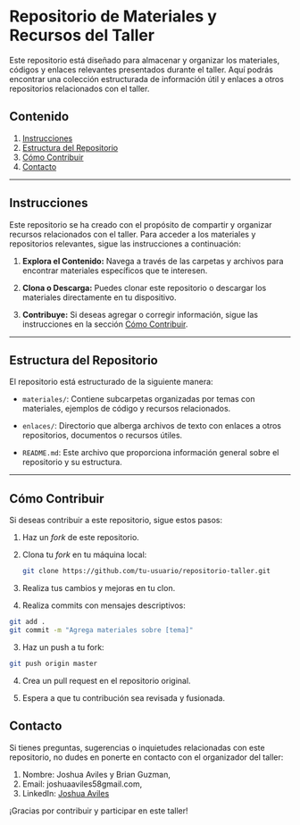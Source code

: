 # Repositorio de Materiales y Recursos del Taller

Este repositorio está diseñado para almacenar y organizar los materiales, códigos y enlaces relevantes presentados durante el taller. Aquí podrás encontrar una colección estructurada de información útil y enlaces a otros repositorios relacionados con el taller.

## Contenido

1. [Instrucciones](#instrucciones)
2. [Estructura del Repositorio](#estructura-del-repositorio)
3. [Cómo Contribuir](#cómo-contribuir)
4. [Contacto](#contacto)

---

## Instrucciones

Este repositorio se ha creado con el propósito de compartir y organizar recursos relacionados con el taller. Para acceder a los materiales y repositorios relevantes, sigue las instrucciones a continuación:

1. **Explora el Contenido:** Navega a través de las carpetas y archivos para encontrar materiales específicos que te interesen.

2. **Clona o Descarga:** Puedes clonar este repositorio o descargar los materiales directamente en tu dispositivo.

3. **Contribuye:** Si deseas agregar o corregir información, sigue las instrucciones en la sección [Cómo Contribuir](#cómo-contribuir).

---

## Estructura del Repositorio

El repositorio está estructurado de la siguiente manera:

- `materiales/`: Contiene subcarpetas organizadas por temas con materiales, ejemplos de código y recursos relacionados.

- `enlaces/`: Directorio que alberga archivos de texto con enlaces a otros repositorios, documentos o recursos útiles.

- `README.md`: Este archivo que proporciona información general sobre el repositorio y su estructura.

---

## Cómo Contribuir

Si deseas contribuir a este repositorio, sigue estos pasos:

1. Haz un *fork* de este repositorio.

2. Clona tu *fork* en tu máquina local:

   ```bash
   git clone https://github.com/tu-usuario/repositorio-taller.git
   ```
1. Realiza tus cambios y mejoras en tu clon.
2. Realiza commits con mensajes descriptivos:
   
```bash
git add .
git commit -m "Agrega materiales sobre [tema]"
```
3. Haz un push a tu fork:
   
 ```bash
git push origin master
 ```
4. Crea un pull request en el repositorio original.

5. Espera a que tu contribución sea revisada y fusionada.

## Contacto
Si tienes preguntas, sugerencias o inquietudes relacionadas con este repositorio, no dudes en ponerte en contacto con el organizador del taller:

1. Nombre: Joshua Aviles y Brian Guzman,
2. Email: joshuaaviles58gmail.com,
3. LinkedIn: [Joshua Aviles](https://www.linkedin.com/in/joshua-aviles-a06672278/)

¡Gracias por contribuir y participar en este taller!
